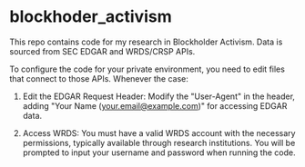 # blockhoder_activism
This repo contains code for my research in Blockholder Activism. Data is sourced from SEC EDGAR and WRDS/CRSP APIs. 

To configure the code for your private environment, you need to edit files that connect to those APIs. Whenever the case:

1. Edit the EDGAR Request Header:
Modify the "User-Agent" in the header, adding "Your Name (your.email@example.com)" for accessing EDGAR data.

2. Access WRDS:
You must have a valid WRDS account with the necessary permissions, typically available through research institutions. You will be prompted to input your username and password when running the code.






